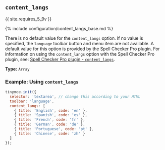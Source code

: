## `content_langs`
{{ site.requires_5_9v }}

{% include configuration/content_langs_base.md %}

There is no default value for the `content_langs` option. If no value is specified, the `language` toolbar button and menu item are not available. A default value for this option is provided by the Spell Checker Pro plugin. For information on using the `content_langs` option with the Spell Checker Pro plugin, see: [Spell Checker Pro plugin - `content_langs`]({{site.baseurl}}/plugins/premium/tinymcespellchecker/#content_langs).

**Type:** `Array`

### Example: Using `content_langs`

```js
tinymce.init({
  selector: 'textarea', // change this according to your HTML
  toolbar: 'language',
  content_langs: [
    { title: 'English', code: 'en' },
    { title: 'Spanish', code: 'es' },
    { title: 'French', code: 'fr' },
    { title: 'German', code: 'de' },
    { title: 'Portuguese', code: 'pt' },
    { title: 'Chinese', code: 'zh' }
  ]
});
```
